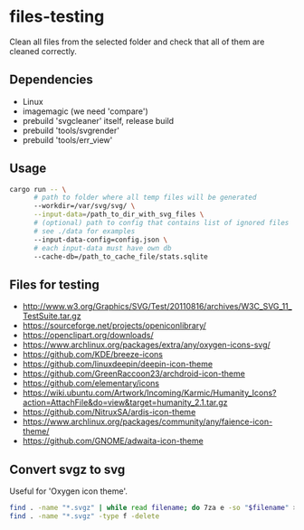 # files-testing

Clean all files from the selected folder and check that all of them are cleaned correctly.

## Dependencies

- Linux
- imagemagic (we need 'compare')
- prebuild 'svgcleaner' itself, release build
- prebuild 'tools/svgrender'
- prebuild 'tools/err_view'

## Usage

```bash
cargo run -- \
      # path to folder where all temp files will be generated
      --workdir=/var/svg/svg/ \
      --input-data=/path_to_dir_with_svg_files \
      # (optional) path to config that contains list of ignored files
      # see ./data for examples
      --input-data-config=config.json \
      # each input-data must have own db
      --cache-db=/path_to_cache_file/stats.sqlite
```

## Files for testing

 - http://www.w3.org/Graphics/SVG/Test/20110816/archives/W3C_SVG_11_TestSuite.tar.gz
 - https://sourceforge.net/projects/openiconlibrary/
 - https://openclipart.org/downloads/
 - https://www.archlinux.org/packages/extra/any/oxygen-icons-svg/
 - https://github.com/KDE/breeze-icons
 - https://github.com/linuxdeepin/deepin-icon-theme
 - https://github.com/GreenRaccoon23/archdroid-icon-theme
 - https://github.com/elementary/icons
 - https://wiki.ubuntu.com/Artwork/Incoming/Karmic/Humanity_Icons?action=AttachFile&do=view&target=humanity_2.1.tar.gz
 - https://github.com/NitruxSA/ardis-icon-theme
 - https://www.archlinux.org/packages/community/any/faience-icon-theme/
 - https://github.com/GNOME/adwaita-icon-theme

## Convert svgz to svg

Useful for 'Oxygen icon theme'.

```bash
find . -name "*.svgz" | while read filename; do 7za e -so "$filename" > "${filename%.svgz}.svg"; done;
find . -name "*.svgz" -type f -delete
```
